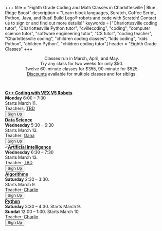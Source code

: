 +++
title = "Eighth Grade Coding and Math Classes in Charlottesville | Blue Ridge Boost"
description = "Learn block languages, Scratch, Coffee Script, Python, Java, and Rust! Build Lego&reg; robots and code with Scratch! Contact us to sign or and find out more details!"
keywords = ["Charlottesville coding tutor", "Charlottesville Python tutor", "cvillecoding", "coding", "computer science tutor", "software engineering tutor", "CS tutor", "coding teacher", "Charlottesville coding", "children coding classes", "kids coding", "kids Python", "children Python", "children coding tutor"]
header = "Eighth Grade Classes"
+++

<div class="container px-2">
    <div class="row  justify-content-center">
            <div class="col-12 p-2 darknote">
            <center>
            Classes run in March, April, and May. <span class="below-md"><br></span>
            Try any class for two weeks for only $50. <span class="below-md"><br></span>
            Twelve 60-minute classes for $355, 90-minute for $525.<br>
            <a href="/discounts">Discounts</a> available for multiple classes and for sibligs.
            </center>
        </div>
    </div>
    <p><br></p>
    <div class="row">
        <div class="col-12">
            <div class="d-flex flex-wrap justify-content-evenly gap-3">
                <div> 
                    <a href="/class/coding/c++vexv5"><b>C++ Coding with VEX V5 Robots</b></a> <br>
                        <b>Monday</b> 6:00 &ndash; 7:30<br>
                        Starts March 11.<br>
                        Teachers: <a href="/instructor#">TBD</a><br>  
                    <a href="https://spring-24-c-and-vex-robotics-grades-7-to-8.cheddarup.com"><button class="button-8s" role="button">Sign Up</button></a>
                </div>
                <div>
                    <a href="/class/coding/datascience"><b>Data Science</b></a></br>
                    <b>Wednesday</b> 5:30 &ndash; 6:30<br>
                    Starts March 13.<br>
                    Teacher: <a href="/instructor#">Oana</a><br>
                    <a href="https://spring-24-ds78.cheddarup.com"><button class="button-8s" role="button">Sign Up</button></a>
                </div>
                <div>
                    <<a href="/class/coding/ai"><b>Artificial Intelligence</b></a></br>
                    <b>Wednesday</b> 6:30 &ndash; 7:30<br>
                    Starts March 13.<br>
                    Teacher: <a href="/instructor#">TBD</a><br>
                    <a href="https://spring-24-ai56.cheddarup.com"><button class="button-8s" role="button">Sign Up</button></a>
                </div>  
                <div>
                    <a href="/class/coding/algorithms"><b>
                    Algorithms</b></a></br>
                    <b>Saturday</b> 2:30 &ndash; 3:30.<br>  
                    Starts March 9.<br>
                    Teacher: <a href="/instructor#charlie">Charlie</a><br>
                    <a href="https://spring-24-algorithms.cheddarup.com"><button class="button-8s" role="button">Sign Up</button></a>
                </div>
                <div>
                    <a href="/class/coding/python"><b>Python</b></a></br>
                    <b>Saturday</b> 3:30 &ndash; 4:30. Starts March 9.<br>
                    <b>Sundat</b> 12:00 &ndash; 1:00. Starts March 10.<br>
                    Teacher: <a href="/instructor#charlie">Charlie</a><br>
                    <a href="https://spring-24-python-grades-7-to-8.cheddarup.com"><button class="button-8s" role="button">Sign Up</button></a>
                </div>
            </div>
        </div>
    </div>
    <p><br></p>
</div>
